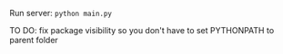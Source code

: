 Run server:
`python main.py`

TO DO: fix package visibility so you don't have to set PYTHONPATH to parent folder
